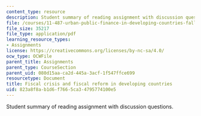 ```yaml
---
content_type: resource
description: Student summary of reading assignment with discussion questions.
file: /courses/11-487-urban-public-finance-in-developing-countries-fall-2004/823a8f8ab1d6f7665ca34795774100e5_sess22summary.pdf
file_size: 35217
file_type: application/pdf
learning_resource_types:
- Assignments
license: https://creativecommons.org/licenses/by-nc-sa/4.0/
ocw_type: OCWFile
parent_title: Assignments
parent_type: CourseSection
parent_uid: 080d15aa-ca2d-445a-3acf-1f547ffce699
resourcetype: Document
title: Fiscal crisis and fiscal reform in developing countries
uid: 823a8f8a-b1d6-f766-5ca3-4795774100e5
---
```

Student summary of reading assignment with discussion questions.